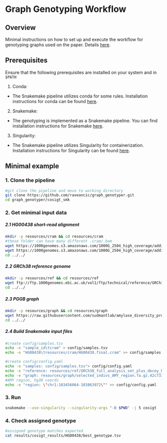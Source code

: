 # Graph Genotyping Workflow

## Overview

Minimal instructions on how to set up and execute the workflow for genotyping graphs used on the paper. Details [here](extensive_example).

## Prerequisites

Ensure that the following prerequisites are installed on your system and in `$PATH`

1. Conda:
- The Snakemake pipeline utilizes conda for some rules. Installation instructions for conda can be found [here](https://conda.io/projects/conda/en/latest/user-guide/install/index.html).  

2. Snakemake:
 - The genotyping is implemented as a Snakemake pipeline. You can find installation instructions for Snakemake [here](https://snakemake.readthedocs.io/en/stable/getting_started/installation.html). 


3. Singularity:
- The Snakemake pipeline utilizes Singularity for containerization. Installation instructions for Singularity can be found [here](https://apptainer.org/admin-docs/master/installation.html#install-from-source). 


## Minimal example

### 1. Clone the pipeline

```bash
#git clone the pipeline and move to working directory
git clone https://github.com/raveancic/graph_genotyper.git
cd graph_genotyper/cosigt_smk
```

### 2. Get minimal input data

##### 2.1 HG00438 short-read alignment

```bash
mkdir -p resources/cram && cd resources/cram
#these folder can have many different .cram/.bam 
wget https://1000genomes.s3.amazonaws.com/1000G_2504_high_coverage/additional_698_related/data/ERR3988768/HG00438.final.cram
wget https://1000genomes.s3.amazonaws.com/1000G_2504_high_coverage/additional_698_related/data/ERR3988768/HG00438.final.cram.crai
cd ../../
```

##### 2.2 GRCh38 reference genome

```bash
mkdir -p resources/ref && cd resources/ref
wget ftp://ftp.1000genomes.ebi.ac.uk/vol1/ftp/technical/reference/GRCh38_reference_genome/GRCh38_full_analysis_set_plus_decoy_hla.fa
cd ../../
```

##### 2.3 PGGB graph

```bash
mkdir -p resources/graph && cd resources/graph
wget https://raw.githubusercontent.com/sudmantlab/amylase_diversity_project/main/pangenome/pggb/20231102_graph/selected_indivs_AMY_region.fa.gz.42c7330.417fcdf.8bc4b72.smooth.final.gfa
cd ../../
```

##### 2.4 Build Snakemake input files

```bash
#create config/samples.tsv
echo -e "sample_id\tcram" > config/samples.tsv
echo -e "HG00438\tresources/cram/HG00438.final.cram" >> config/samples.tsv

#create config/config.yaml
echo -e "samples: config/samples.tsv"> config/config.yaml
echo -e "reference: resources/ref/GRCh38_full_analysis_set_plus_decoy_hla.fa" >> config/config.yaml
echo -e "graph: resources/graph/selected_indivs_AMY_region.fa.gz.42c7330.417fcdf.8bc4b72.smooth.final.gfa" >> config/config.yaml
#AMY region, hg38 coords
echo -e "region: \"chr1:103456064-103863972\"" >> config/config.yaml
```

### 3. Run

```bash
snakemake --use-singularity --singularity-args "-B $PWD" -j 5 cosigt
```

### 4. Check assigned genotype

```bash
#assigned genotype matches expected
cat results/cosigt_results/HG00438/best_genotype.tsv
```
